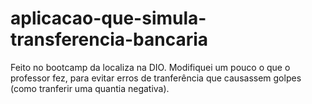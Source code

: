 # aplicacao-que-simula-transferencia-bancaria

Feito no bootcamp da localiza na DIO.
Modifiquei um pouco o que o professor fez, para evitar erros de tranferência que causassem golpes (como tranferir uma quantia negativa).
